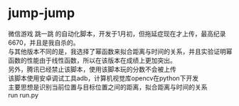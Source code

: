 # jump-jump
微信游戏 跳一跳 的自动化脚本，开发于1月初，但拖延症现在才上传，最高纪录6670，并且是我自杀的。<br>
与其他版本不同的是，我选择了幂函数来拟合距离与时间的关系，并且实验证明幂函数的性能由于线性函数，所以在该版本在成绩上更加突出。<br>
另外，腾讯已经禁止该脚本，使用该脚本玩的分数不会被上传<br>
该脚本使用安卓调试工具adb，计算机视觉库opencv在python下开发<br>
主要思想是识别当前位置与目标位置之间的距离，拟合距离与时间的关系<br>
run run.py<br>
